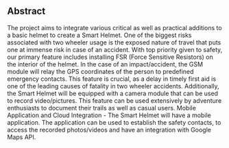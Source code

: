 ## Abstract

The project aims to integrate various critical as well as practical additions to a basic helmet to
create a Smart Helmet. One of the biggest risks associated with two wheeler usage is the
exposed nature of travel that puts one at immense risk in case of an accident.
With top priority given to safety, our primary feature includes installing FSR (Force Sensitive
Resistors) on the interior of the helmet. In the case of an impact/accident, the GSM module will
relay the GPS coordinates of the person to predefined emergency contacts. This feature is
crucial, as a delay in timely first aid is one of the leading causes of fatality in two wheeler
accidents.
Additionally, the Smart Helmet will be equipped with a camera module that can be used to
record video/pictures. This feature can be used extensively by adventure enthusiasts to
document their trails as well as casual users.
Mobile Application and Cloud Integration - The Smart Helmet will have a mobile application.
The application can be used to establish the safety contacts, to access the recorded
photos/videos and have an integration with Google Maps API.
